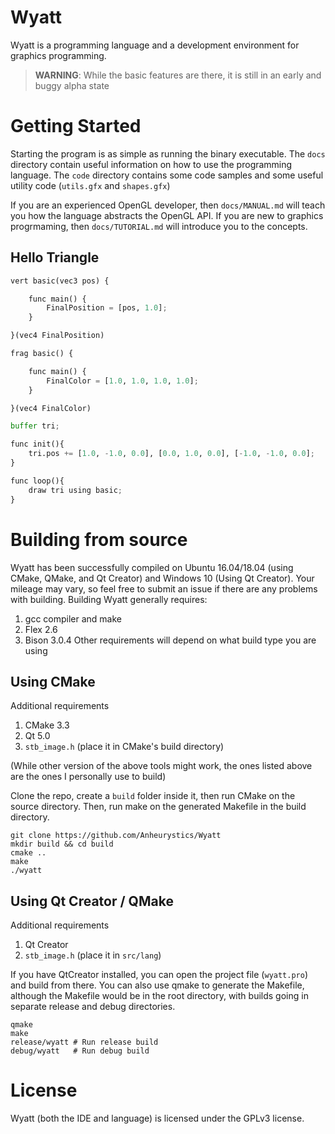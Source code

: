 # Wyatt 
Wyatt is a programming language and a development environment for graphics programming. 

> **WARNING**: While the basic features are there, it is still in an early and buggy alpha state

# Getting Started
Starting the program is as simple as running the binary executable. The `docs` directory contain useful information on how to use the programming language. The `code` directory contains some code samples and some useful utility code (`utils.gfx` and `shapes.gfx`)

If you are an experienced OpenGL developer, then `docs/MANUAL.md` will teach you how the language abstracts the OpenGL API. If you are new to graphics progrmaming, then `docs/TUTORIAL.md` will introduce you to the concepts.

## Hello Triangle
```python
vert basic(vec3 pos) {

    func main() {
        FinalPosition = [pos, 1.0];
    }

}(vec4 FinalPosition)

frag basic() {

    func main() {
        FinalColor = [1.0, 1.0, 1.0, 1.0];	
    }

}(vec4 FinalColor)

buffer tri;

func init(){
    tri.pos += [1.0, -1.0, 0.0], [0.0, 1.0, 0.0], [-1.0, -1.0, 0.0];
}

func loop(){
    draw tri using basic;
}
```

# Building from source
Wyatt has been successfully compiled on Ubuntu 16.04/18.04 (using CMake, QMake, and Qt Creator) and Windows 10 (Using Qt Creator). Your mileage may vary, so feel free to submit an issue if there are any problems with building.
Building Wyatt generally requires:
1. gcc compiler and make
1. Flex 2.6
1. Bison 3.0.4
Other requirements will depend on what build type you are using

## Using CMake
Additional requirements
1. CMake 3.3
1. Qt 5.0
1. `stb_image.h` (place it in CMake's build directory)

(While other version of the above tools might work, the ones listed above are the ones I personally use to build)

Clone the repo, create a `build` folder inside it, then run CMake on the source directory. Then, run make on the generated Makefile in the build directory.
```
git clone https://github.com/Anheurystics/Wyatt
mkdir build && cd build
cmake ..
make
./wyatt
```

## Using Qt Creator / QMake
Additional requirements
1. Qt Creator
1. `stb_image.h` (place it in `src/lang`)

If you have QtCreator installed, you can open the project file (`wyatt.pro`) and build from there. You can also use qmake to generate the Makefile, although the Makefile would be in the root directory, with builds going in separate release and debug directories.
```
qmake
make
release/wyatt # Run release build
debug/wyatt   # Run debug build
```

# License
Wyatt (both the IDE and language) is licensed under the GPLv3 license.

